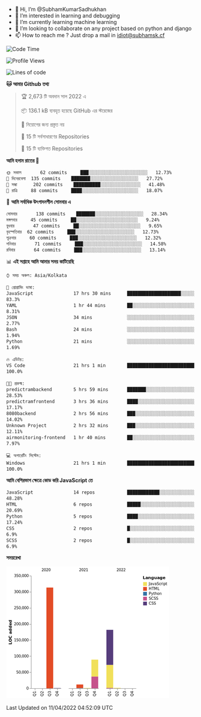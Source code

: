 - 👋 Hi, I’m @SubhamKumarSadhukhan
- 👀 I’m interested in learning and debugging
- 🌱 I’m currently learning machine learning
- 💞️ I’m looking to collaborate on any project based on python and django
- 📫 How to reach me ?
      Just drop a mail in idiot@subhamsk.cf

<!---
SubhamKumarSadhukhan/SubhamKumarSadhukhan is a ✨ special ✨ repository because its `README.md` (this file) appears on your GitHub profile.
You can click the Preview link to take a look at your changes.
--->


<!--START_SECTION:waka-->
![Code Time](http://img.shields.io/badge/Code%20Time-411%20hrs%2033%20mins-blue)

![Profile Views](http://img.shields.io/badge/%E0%A6%AA%E0%A7%8D%E0%A6%B0%E0%A7%8B%E0%A6%AB%E0%A6%BE%E0%A6%87%E0%A6%B2%20%E0%A6%A6%E0%A6%B0%E0%A7%8D%E0%A6%B6%E0%A6%A8-1-blue)

![Lines of code](https://img.shields.io/badge/%E0%A6%B9%E0%A7%8D%E0%A6%AF%E0%A6%BE%E0%A6%B2%E0%A7%8B%20%E0%A6%93%E0%A6%AF%E0%A6%BC%E0%A6%BE%E0%A6%B0%E0%A7%8D%E0%A6%B2%E0%A7%8D%E0%A6%A1%20%E0%A6%A5%E0%A7%87%E0%A6%95%E0%A7%87%20%E0%A6%86%E0%A6%AE%E0%A6%BF%20%E0%A6%B2%E0%A6%BF%E0%A6%96%E0%A7%87%E0%A6%9B%E0%A6%BF-599%20Thousand%20%E0%A6%95%E0%A7%8B%E0%A6%A1%E0%A7%87%E0%A6%B0%20%E0%A6%B2%E0%A6%BE%E0%A6%87%E0%A6%A8-blue)

**🐱 আমার Github তথ্য** 

> 🏆 2,673 টি অবদান সাল 2022 এ
 > 
> 📦 136.1 kB ব্যবহৃত হয়েছে GitHub এর স্টরেজের 
 > 
> 🚫 নিয়োগের জন্য প্রস্তুত নয়
 > 
> 📜 15 টি সর্বসাধারণের Repositories 
 > 
> 🔑 15 টি ব্যক্তিগত Repositories  
 > 
**আমি হলাম রাতের 🦉** 

```text
🌞 সকাল       62 commits     ███░░░░░░░░░░░░░░░░░░░░░░   12.73% 
🌆 দিনেরবেলা  135 commits    ███████░░░░░░░░░░░░░░░░░░   27.72% 
🌃 সন্ধা      202 commits    ██████████░░░░░░░░░░░░░░░   41.48% 
🌙 রাত্রি     88 commits     ████░░░░░░░░░░░░░░░░░░░░░   18.07%

```
📅 **আমি সর্বাধিক উৎপাদনশীল সোমবার এ** 

```text
সোমবার       138 commits    ███████░░░░░░░░░░░░░░░░░░   28.34% 
মঙ্গলবার     45 commits     ██░░░░░░░░░░░░░░░░░░░░░░░   9.24% 
বুধবার       47 commits     ██░░░░░░░░░░░░░░░░░░░░░░░   9.65% 
বৃহস্পতিবার  62 commits     ███░░░░░░░░░░░░░░░░░░░░░░   12.73% 
শুক্রবার     60 commits     ███░░░░░░░░░░░░░░░░░░░░░░   12.32% 
শনিবার       71 commits     ███░░░░░░░░░░░░░░░░░░░░░░   14.58% 
রবিবার       64 commits     ███░░░░░░░░░░░░░░░░░░░░░░   13.14%

```


📊 **এই সপ্তাহে আমি আমার সময় কাটিয়েছি** 

```text
⌚︎ সময় অঞ্চল: Asia/Kolkata

💬 প্রোগ্রামিং ভাষা: 
JavaScript               17 hrs 30 mins      ████████████████████░░░░░   83.3% 
YAML                     1 hr 44 mins        ██░░░░░░░░░░░░░░░░░░░░░░░   8.31% 
JSON                     34 mins             ░░░░░░░░░░░░░░░░░░░░░░░░░   2.77% 
Bash                     24 mins             ░░░░░░░░░░░░░░░░░░░░░░░░░   1.94% 
Python                   21 mins             ░░░░░░░░░░░░░░░░░░░░░░░░░   1.69%

🔥 এডিটর: 
VS Code                  21 hrs 1 min        █████████████████████████   100.0%

🐱‍💻 প্রকল্ম: 
predictrambackend        5 hrs 59 mins       ███████░░░░░░░░░░░░░░░░░░   28.53% 
predictramfrontend       3 hrs 36 mins       ████░░░░░░░░░░░░░░░░░░░░░   17.17% 
8080backend              2 hrs 56 mins       ███░░░░░░░░░░░░░░░░░░░░░░   14.02% 
Unknown Project          2 hrs 32 mins       ███░░░░░░░░░░░░░░░░░░░░░░   12.11% 
airmonitoring-frontend   1 hr 40 mins        ██░░░░░░░░░░░░░░░░░░░░░░░   7.97%

💻 অপারেটিং সিস্টেম: 
Windows                  21 hrs 1 min        █████████████████████████   100.0%

```

**আমি বেশিরভাগ ক্ষেত্রে কোড করি JavaScript তে** 

```text
JavaScript               14 repos            ████████████░░░░░░░░░░░░░   48.28% 
HTML                     6 repos             █████░░░░░░░░░░░░░░░░░░░░   20.69% 
Python                   5 repos             ████░░░░░░░░░░░░░░░░░░░░░   17.24% 
CSS                      2 repos             █░░░░░░░░░░░░░░░░░░░░░░░░   6.9% 
SCSS                     2 repos             █░░░░░░░░░░░░░░░░░░░░░░░░   6.9%

```


**সময়রেখা**

![Chart not found](https://raw.githubusercontent.com/SubhamKumarSadhukhan/SubhamKumarSadhukhan/main/charts/bar_graph.png) 


 Last Updated on 11/04/2022 04:52:09 UTC
<!--END_SECTION:waka-->
